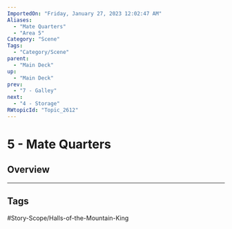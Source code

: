 ```yaml
---
ImportedOn: "Friday, January 27, 2023 12:02:47 AM"
Aliases:
  - "Mate Quarters"
  - "Area 5"
Category: "Scene"
Tags:
  - "Category/Scene"
parent:
  - "Main Deck"
up:
  - "Main Deck"
prev:
  - "7 - Galley"
next:
  - "4 - Storage"
RWtopicId: "Topic_2612"
---
```

# 5 - Mate Quarters
## Overview

---
## Tags
#Story-Scope/Halls-of-the-Mountain-King

